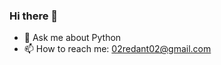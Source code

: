 ### Hi there 👋


<!-- - 🔭 I’m currently working on ... -->
<!-- - 🌱 I’m currently learning Flask -->
<!-- - 👯 I’m looking to collaborate on Web application development -->
<!-- - 🤔 I’m looking for help with ... -->
- 💬 Ask me about Python
- 📫 How to reach me: 02redant02@gmail.com
<!-- - 😄 Pronouns: ... -->
<!-- - ⚡ Fun fact: ... -->


